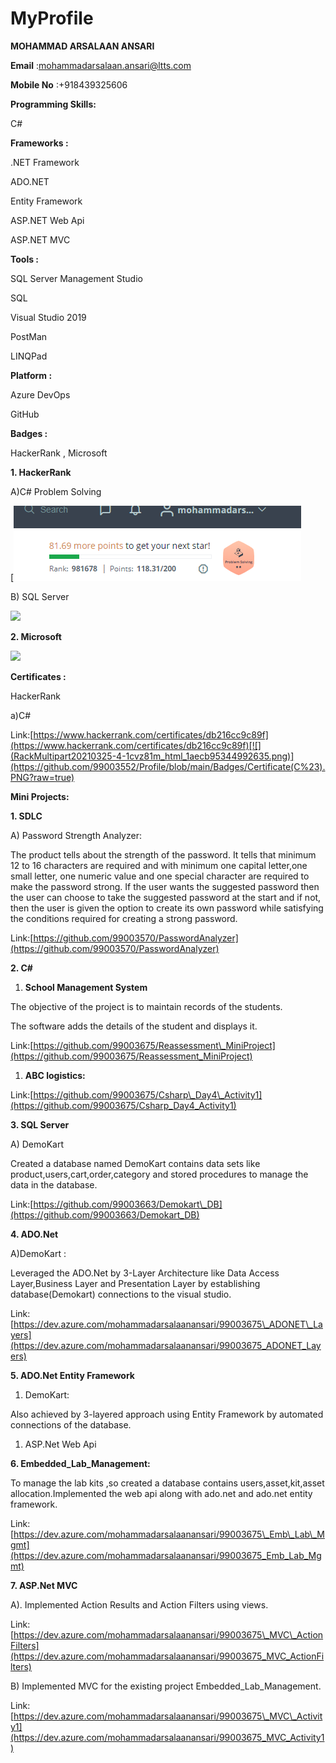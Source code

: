 # MyProfile
**MOHAMMAD ARSALAAN ANSARI**

**Email**  :[mohammadarsalaan.ansari@ltts.com](mailto:mohammadarsalaan.ansari@ltts.com)

**Mobile No**  :+918439325606

**Programming Skills:**

C#

**Frameworks :**

.NET Framework

ADO.NET

Entity Framework

ASP.NET Web Api

ASP.NET MVC

**Tools :**

SQL Server Management Studio

SQL

Visual Studio 2019

PostMan

LINQPad

**Platform :**

Azure DevOps

GitHub

**Badges :**

HackerRank , Microsoft

**1. HackerRank**

A)C# Problem Solving

[![](https://github.com/99003675/MyProfile/blob/main/Badges/ProblemSolving.PNG?raw=true)

B) SQL Server

[![](RackMultipart20210325-4-1cvz81m_html_f5a044e52b3579e8.png)](https://github.com/99003552/Profile/blob/main/Badges/SQLBadge.PNG?raw=true)

**2. Microsoft**

[![](RackMultipart20210325-4-1cvz81m_html_5d9d99d33fc3e1bc.png)](https://github.com/99003552/Profile/blob/main/Badges/Microsoft.PNG?raw=true)

**Certificates :**

HackerRank

a)C#

Link:[https://www.hackerrank.com/certificates/db216cc9c89f](https://www.hackerrank.com/certificates/db216cc9c89f)[![](RackMultipart20210325-4-1cvz81m_html_1aecb95344992635.png)](https://github.com/99003552/Profile/blob/main/Badges/Certificate(C%23).PNG?raw=true)

**Mini Projects:**

**1. SDLC**

A) Password Strength Analyzer:

The product tells about the strength of the password. It tells that minimum 12 to 16 characters are required and with minimum one capital letter,one small letter, one numeric value and one special character are required to make the password strong. If the user wants the suggested password then the user can choose to take the suggested password at the start and if not, then the user is given the option to create its own password while satisfying the conditions required for creating a strong password.

Link:[https://github.com/99003570/PasswordAnalyzer](https://github.com/99003570/PasswordAnalyzer)

**2. C#**

1. **School Management System**

The objective of the project is to maintain records of the students.

The software adds the details of the student and displays it.

Link:[https://github.com/99003675/Reassessment\_MiniProject](https://github.com/99003675/Reassessment_MiniProject)

1. **ABC logistics:**

Link:[https://github.com/99003675/Csharp\_Day4\_Activity1](https://github.com/99003675/Csharp_Day4_Activity1)

**3. SQL Server**

A) DemoKart

Created a database named DemoKart contains data sets like product,users,cart,order,category and stored procedures to manage the data in the database.

Link:[https://github.com/99003663/Demokart\_DB](https://github.com/99003663/Demokart_DB)

**4. ADO.Net**

A)DemoKart :

Leveraged the ADO.Net by 3-Layer Architecture like Data Access Layer,Business Layer and Presentation Layer by establishing database(Demokart) connections to the visual studio.

Link:[https://dev.azure.com/mohammadarsalaanansari/99003675\_ADONET\_Layers](https://dev.azure.com/mohammadarsalaanansari/99003675_ADONET_Layers)

**5. ADO.Net Entity Framework**

1. DemoKart:

Also achieved by 3-layered approach using Entity Framework by automated connections of the database.

1. ASP.Net Web Api

**6. Embedded\_Lab\_Management:**

To manage the lab kits ,so created a database contains users,asset,kit,asset allocation.Implemented the web api along with ado.net and ado.net entity framework.

Link:[https://dev.azure.com/mohammadarsalaanansari/99003675\_Emb\_Lab\_Mgmt](https://dev.azure.com/mohammadarsalaanansari/99003675_Emb_Lab_Mgmt)

**7. ASP.Net MVC**

A). Implemented Action Results and Action Filters using views.

Link:[https://dev.azure.com/mohammadarsalaanansari/99003675\_MVC\_ActionFilters](https://dev.azure.com/mohammadarsalaanansari/99003675_MVC_ActionFilters)

B) Implemented MVC for the existing project Embedded\_Lab\_Management.

Link:[https://dev.azure.com/mohammadarsalaanansari/99003675\_MVC\_Activity1](https://dev.azure.com/mohammadarsalaanansari/99003675_MVC_Activity1)
